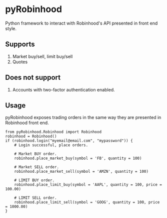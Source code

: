# pyRobinhood

Python framework to interact with Robinhood's API presented in front end style.

## Supports

1. Market buy/sell, limit buy/sell
2. Quotes

## Does not support

1. Accounts with two-factor authentication enabled.

## Usage

pyRobinhood exposes trading orders in the same way they are presented in Robinhood front end. 

```
from pyRobinhood.Robinhood import Robinhood
robinhood = Robinhood()
if (robinhood.login("myemail@email.com", "mypassword")) {
	# Login successful, place orders.

	# Market BUY order.
	robinhood.place_market_buy(symbol = 'FB', quantity = 100)

	# Market SELL order.
	robinhood.place_market_sell(symbol = 'AMZN', quantity = 100)

	# LIMIT BUY order.
	robinhood.place_limit_buy(symbol = 'AAPL', quantity = 100, price = 100.00)

	# LIMIT SELL order.
	robinhood.place_limit_sell(symbol = 'GOOG', quantity = 100, price = 1000.00)
}
```